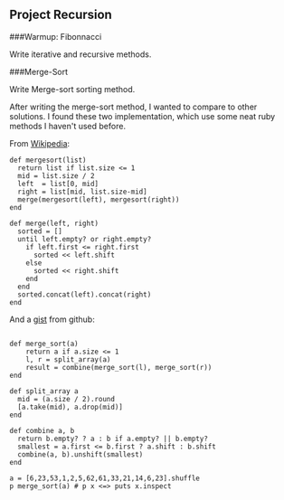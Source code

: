 ## Project Recursion

###Warmup: Fibonnacci

Write iterative and recursive methods.

###Merge-Sort

Write Merge-sort sorting method.


After writing the merge-sort method, I wanted to compare to other solutions. I found these two implementation, which use some neat ruby methods I haven't used before.

From [Wikipedia](http://en.wikibooks.org/wiki/Algorithm_Implementation/Sorting/Merge_sort#Python):

```
def mergesort(list)
  return list if list.size <= 1
  mid = list.size / 2
  left  = list[0, mid]
  right = list[mid, list.size-mid]
  merge(mergesort(left), mergesort(right))
end
 
def merge(left, right)
  sorted = []
  until left.empty? or right.empty?
    if left.first <= right.first
      sorted << left.shift
    else
      sorted << right.shift
    end
  end
  sorted.concat(left).concat(right)
end
```

And a [gist](https://gist.github.com/nkpart/1286207) from github:

```
 
def merge_sort(a)
    return a if a.size <= 1
    l, r = split_array(a)
    result = combine(merge_sort(l), merge_sort(r))
end
 
def split_array a
  mid = (a.size / 2).round
  [a.take(mid), a.drop(mid)]
end
 
def combine a, b
  return b.empty? ? a : b if a.empty? || b.empty?
  smallest = a.first <= b.first ? a.shift : b.shift
  combine(a, b).unshift(smallest)
end
 
a = [6,23,53,1,2,5,62,61,33,21,14,6,23].shuffle
p merge_sort(a) # p x <=> puts x.inspect
 ```